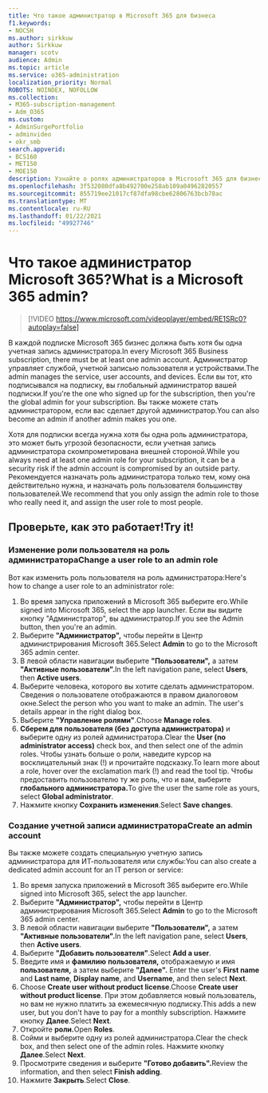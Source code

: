 ```yaml
---
title: Что такое администратор в Microsoft 365 для бизнеса
f1.keywords:
- NOCSH
ms.author: sirkkuw
author: Sirkkuw
manager: scotv
audience: Admin
ms.topic: article
ms.service: o365-administration
localization_priority: Normal
ROBOTS: NOINDEX, NOFOLLOW
ms.collection:
- M365-subscription-management
- Adm_O365
ms.custom:
- AdminSurgePortfolio
- adminvideo
- okr_smb
search.appverid:
- BCS160
- MET150
- MOE150
description: Узнайте о ролях администраторов в Microsoft 365 для бизнеса.
ms.openlocfilehash: 3f532080dfa8b492700e258ab109a04962820557
ms.sourcegitcommit: 855719ee21017cf87dfa98cbe62806763bcb78ac
ms.translationtype: MT
ms.contentlocale: ru-RU
ms.lasthandoff: 01/22/2021
ms.locfileid: "49927746"
---
```

# <a name="what-is-a-microsoft-365-admin"></a><span data-ttu-id="dc436-103">Что такое администратор Microsoft 365?</span><span class="sxs-lookup"><span data-stu-id="dc436-103">What is a Microsoft 365 admin?</span></span>

> [!VIDEO https://www.microsoft.com/videoplayer/embed/RE1SRc0?autoplay=false]

<span data-ttu-id="dc436-104">В каждой подписке Microsoft 365 бизнес должна быть хотя бы одна учетная запись администратора.</span><span class="sxs-lookup"><span data-stu-id="dc436-104">In every Microsoft 365 Business subscription, there must be at least one admin account.</span></span> <span data-ttu-id="dc436-105">Администратор управляет службой, учетной записью пользователя и устройствами.</span><span class="sxs-lookup"><span data-stu-id="dc436-105">The admin manages the service, user accounts, and devices.</span></span> <span data-ttu-id="dc436-106">Если вы тот, кто подписывался на подписку, вы глобальный администратор вашей подписки.</span><span class="sxs-lookup"><span data-stu-id="dc436-106">If you're the one who signed up for the subscription, then you're the global admin for your subscription.</span></span> <span data-ttu-id="dc436-107">Вы также можете стать администратором, если вас сделает другой администратор.</span><span class="sxs-lookup"><span data-stu-id="dc436-107">You can also become an admin if another admin makes you one.</span></span>

<span data-ttu-id="dc436-108">Хотя для подписки всегда нужна хотя бы одна роль администратора, это может быть угрозой безопасности, если учетная запись администратора скомпрометирована внешней стороной.</span><span class="sxs-lookup"><span data-stu-id="dc436-108">While you always need at least one admin role for your subscription, it can be a security risk if the admin account is compromised by an outside party.</span></span> <span data-ttu-id="dc436-109">Рекомендуется назначать роль администратора только тем, кому она действительно нужна, и назначать роль пользователя большинству пользователей.</span><span class="sxs-lookup"><span data-stu-id="dc436-109">We recommend that you only assign the admin role to those who really need it, and assign the user role to most people.</span></span>

## <a name="try-it"></a><span data-ttu-id="dc436-110">Проверьте, как это работает!</span><span class="sxs-lookup"><span data-stu-id="dc436-110">Try it!</span></span>

### <a name="change-a-user-role-to-an-admin-role"></a><span data-ttu-id="dc436-111">Изменение роли пользователя на роль администратора</span><span class="sxs-lookup"><span data-stu-id="dc436-111">Change a user role to an admin role</span></span>

<span data-ttu-id="dc436-112">Вот как изменить роль пользователя на роль администратора:</span><span class="sxs-lookup"><span data-stu-id="dc436-112">Here's how to change a user role to an administrator role:</span></span>

1. <span data-ttu-id="dc436-113">Во время запуска приложений в Microsoft 365 выберите его.</span><span class="sxs-lookup"><span data-stu-id="dc436-113">While signed into Microsoft 365, select the app launcher.</span></span> <span data-ttu-id="dc436-114">Если вы видите кнопку "Администратор", вы администратор.</span><span class="sxs-lookup"><span data-stu-id="dc436-114">If you see the Admin button, then you're an admin.</span></span>
1. <span data-ttu-id="dc436-115">Выберите **"Администратор",** чтобы перейти в Центр администрирования Microsoft 365.</span><span class="sxs-lookup"><span data-stu-id="dc436-115">Select **Admin** to go to the Microsoft 365 admin center.</span></span>
1. <span data-ttu-id="dc436-116">В левой области навигации выберите **"Пользователи",** а затем **"Активные пользователи".**</span><span class="sxs-lookup"><span data-stu-id="dc436-116">In the left navigation pane, select **Users**, then **Active users**.</span></span>
1. <span data-ttu-id="dc436-117">Выберите человека, которого вы хотите сделать администратором. Сведения о пользователе отображаются в правом диалоговом окне.</span><span class="sxs-lookup"><span data-stu-id="dc436-117">Select the person who you want to make an admin. The user's details appear in the right dialog box.</span></span>
1. <span data-ttu-id="dc436-118">Выберите **"Управление ролями"**.</span><span class="sxs-lookup"><span data-stu-id="dc436-118">Choose **Manage roles**.</span></span>
1. <span data-ttu-id="dc436-119">**Сберем для пользователя (без доступа администратора)** и выберите одну из ролей администратора.</span><span class="sxs-lookup"><span data-stu-id="dc436-119">Clear the **User (no administrator access)** check box, and then select one of the admin roles.</span></span> <span data-ttu-id="dc436-120">Чтобы узнать больше о роли, наведите курсор на восклицательный знак (!) и прочитайте подсказку.</span><span class="sxs-lookup"><span data-stu-id="dc436-120">To learn more about a role, hover over the exclamation mark (!) and read the tool tip.</span></span> <span data-ttu-id="dc436-121">Чтобы предоставить пользователю ту же роль, что и вам, выберите **глобального администратора.**</span><span class="sxs-lookup"><span data-stu-id="dc436-121">To give the user the same role as  yours, select **Global administrator**.</span></span>
1. <span data-ttu-id="dc436-122">Нажмите кнопку **Сохранить изменения**.</span><span class="sxs-lookup"><span data-stu-id="dc436-122">Select **Save changes**.</span></span>

### <a name="create-an-admin-account"></a><span data-ttu-id="dc436-123">Создание учетной записи администратора</span><span class="sxs-lookup"><span data-stu-id="dc436-123">Create an admin account</span></span> 

<span data-ttu-id="dc436-124">Вы также можете создать специальную учетную запись администратора для ИТ-пользователя или службы:</span><span class="sxs-lookup"><span data-stu-id="dc436-124">You can also create a dedicated admin account for an IT person or service:</span></span>

1. <span data-ttu-id="dc436-125">Во время запуска приложений в Microsoft 365 выберите его.</span><span class="sxs-lookup"><span data-stu-id="dc436-125">While signed into Microsoft 365, select the app launcher.</span></span>
1. <span data-ttu-id="dc436-126">Выберите **"Администратор",** чтобы перейти в Центр администрирования Microsoft 365.</span><span class="sxs-lookup"><span data-stu-id="dc436-126">Select **Admin** to go to the Microsoft 365 admin center.</span></span>
1. <span data-ttu-id="dc436-127">В левой области навигации выберите **"Пользователи",** а затем **"Активные пользователи".**</span><span class="sxs-lookup"><span data-stu-id="dc436-127">In the left navigation pane, select **Users**, then **Active users**.</span></span>
1. <span data-ttu-id="dc436-128">Выберите **"Добавить пользователя"**.</span><span class="sxs-lookup"><span data-stu-id="dc436-128">Select **Add a user**.</span></span>
1. <span data-ttu-id="dc436-129">Введите имя и **фамилию** **пользователя,** отображаемую и имя **пользователя,** а затем выберите **"Далее".** </span><span class="sxs-lookup"><span data-stu-id="dc436-129">Enter the user's **First name** and **Last name**, **Display name**, and **Username**, and then select **Next**.</span></span>
1. <span data-ttu-id="dc436-130">Choose **Create user without product license**.</span><span class="sxs-lookup"><span data-stu-id="dc436-130">Choose **Create user without product license**.</span></span> <span data-ttu-id="dc436-131">При этом добавляется новый пользователь, но вам не нужно платить за ежемесячную подписку.</span><span class="sxs-lookup"><span data-stu-id="dc436-131">This adds a new user, but you don't have to pay for a monthly subscription.</span></span> <span data-ttu-id="dc436-132">Нажмите кнопку **Далее**.</span><span class="sxs-lookup"><span data-stu-id="dc436-132">Select **Next**.</span></span>
1. <span data-ttu-id="dc436-133">Откройте **роли.**</span><span class="sxs-lookup"><span data-stu-id="dc436-133">Open **Roles**.</span></span>
1. <span data-ttu-id="dc436-134">Сойми и выберите одну из ролей администратора.</span><span class="sxs-lookup"><span data-stu-id="dc436-134">Clear the  check box, and then select one of the admin roles.</span></span> <span data-ttu-id="dc436-135">Нажмите кнопку **Далее**.</span><span class="sxs-lookup"><span data-stu-id="dc436-135">Select **Next**.</span></span>
1. <span data-ttu-id="dc436-136">Просмотрите сведения и выберите **"Готово добавить".**</span><span class="sxs-lookup"><span data-stu-id="dc436-136">Review the information, and then select **Finish adding**.</span></span>
1. <span data-ttu-id="dc436-137">Нажмите **Закрыть**.</span><span class="sxs-lookup"><span data-stu-id="dc436-137">Select **Close**.</span></span>
